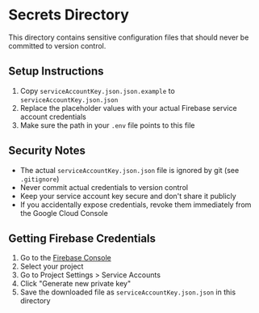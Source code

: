 # Secrets Directory

This directory contains sensitive configuration files that should never be committed to version control.

## Setup Instructions

1. Copy `serviceAccountKey.json.json.example` to `serviceAccountKey.json.json`
2. Replace the placeholder values with your actual Firebase service account credentials
3. Make sure the path in your `.env` file points to this file

## Security Notes

- The actual `serviceAccountKey.json.json` file is ignored by git (see `.gitignore`)
- Never commit actual credentials to version control
- Keep your service account key secure and don't share it publicly
- If you accidentally expose credentials, revoke them immediately from the Google Cloud Console

## Getting Firebase Credentials

1. Go to the [Firebase Console](https://console.firebase.google.com/)
2. Select your project
3. Go to Project Settings > Service Accounts
4. Click "Generate new private key"
5. Save the downloaded file as `serviceAccountKey.json.json` in this directory
